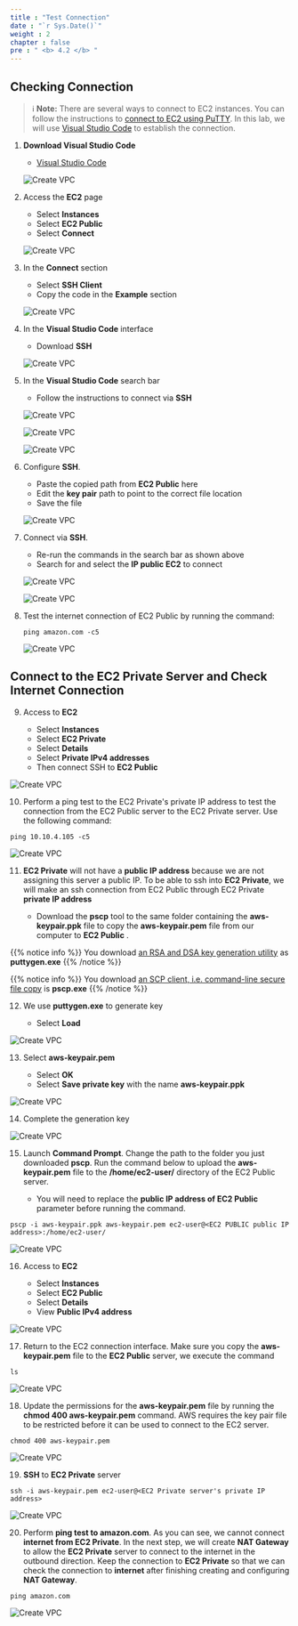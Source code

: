 ```yaml
---
title : "Test Connection"
date : "`r Sys.Date()`"
weight : 2
chapter : false
pre : " <b> 4.2 </b> "
---
```


## Checking Connection

> ℹ️ **Note:** There are several ways to connect to EC2 instances. You can follow the instructions to [connect to EC2 using PuTTY](https://000004.awsstudygroup.com/en/4-launchlinuxinstance/4.2-connectlinuxinstance/). In this lab, we will use [Visual Studio Code](https://code.visualstudio.com/download) to establish the connection.

1. **Download Visual Studio Code**
   - [Visual Studio Code](https://code.visualstudio.com/download)
  
   ![Create VPC](/images/4-CreateEc2Server-update/2-Test-Connection/Connect-img1.png?featherlight=false&width=60pc)

2. Access the **EC2** page

   - Select **Instances**
   - Select **EC2 Public**
   - Select **Connect**


   ![Create VPC](/images/4-CreateEc2Server-update/2-Test-Connection/Connect-img2.png?featherlight=false&width=60pc)

3. In the **Connect** section

   - Select **SSH Client**
   - Copy the code in the **Example** section

   ![Create VPC](/images/4-CreateEc2Server-update/2-Test-Connection/Connect-img3.png?featherlight=false&width=60pc)

4. In the **Visual Studio Code** interface

   - Download **SSH**

   ![Create VPC](/images/4-CreateEc2Server-update/2-Test-Connection/Connect-img4.png?featherlight=false&width=60pc)

5. In the **Visual Studio Code** search bar

   - Follow the instructions to connect via **SSH**

   ![Create VPC](/images/4-CreateEc2Server-update/2-Test-Connection/Connect-img5.png?featherlight=false&width=60pc)

   ![Create VPC](/images/4-CreateEc2Server-update/2-Test-Connection/Connect-img6.png?featherlight=false&width=60pc)

   ![Create VPC](/images/4-CreateEc2Server-update/2-Test-Connection/Connect-img7.png?featherlight=false&width=60pc)

6. Configure **SSH**.
   - Paste the copied path from **EC2 Public** here
   - Edit the **key pair** path to point to the correct file location
   - Save the file
  
   ![Create VPC](/images/4-CreateEc2Server-update/2-Test-Connection/Connect-img8.png?featherlight=false&width=60pc)

7. Connect via **SSH**.
   - Re-run the commands in the search bar as shown above
   - Search for and select the **IP public EC2** to connect
  
   ![Create VPC](/images/4-CreateEc2Server-update/2-Test-Connection/Connect-img9.png?featherlight=false&width=60pc)

   ![Create VPC](/images/4-CreateEc2Server-update/2-Test-Connection/Connect-img10.png?featherlight=false&width=60pc)


8. Test the internet connection of EC2 Public by running the command:

   ```
   ping amazon.com -c5
   ```

   ![Create VPC](/images/4-CreateEc2Server-update/2-Test-Connection/Connect-img11.png?featherlight=false&width=60pc)



## Connect to the EC2 Private Server and Check Internet Connection

9. Access to **EC2**

   - Select **Instances**
   - Select **EC2 Private**
   - Select **Details**
   - Select **Private IPv4 addresses**
   - Then connect SSH to **EC2 Public**

![Create VPC](/images/7/0003.png?featherlight=false&width=90pc)

10. Perform a ping test to the EC2 Private's private IP address to test the connection from the EC2 Public server to the EC2 Private server. Use the following command:


```
ping 10.10.4.105 -c5
```
![Create VPC](/images/7/0005.png?featherlight=false&width=90pc)

11. **EC2 Private** will not have a **public IP address** because we are not assigning this server a public IP. To be able to ssh into **EC2 Private**, we will make an ssh connection from EC2 Public through EC2 Private **private IP address**

     - Download the **pscp** tool to the same folder containing the **aws-keypair.ppk** file to copy the **aws-keypair.pem** file from our computer to **EC2 Public** .

{{% notice info %}}
You download [an RSA and DSA key generation utility](https://the.earth.li/~sgtatham/putty/latest/w64/puttygen.exe) as **puttygen.exe**
{{% /notice %}}

{{% notice info %}}
You download [an SCP client, i.e. command-line secure file copy](https://the.earth.li/~sgtatham/putty/latest/w64/pscp.exe) is **pscp.exe**
{{% /notice %}}

12. We use **puttygen.exe** to generate key

     - Select **Load**

   ![Create VPC](/images/4-CreateEc2Server-update/2-Test-Connection/Connect-img12.png?featherlight=false&width=60pc)

13. Select **aws-keypair.pem**

     - Select **OK**
     - Select **Save private key** with the name **aws-keypair.ppk**

   ![Create VPC](/images/4-CreateEc2Server-update/2-Test-Connection/Connect-img13.png?featherlight=false&width=60pc)

14. Complete the generation key

   ![Create VPC](/images/4-CreateEc2Server-update/2-Test-Connection/Connect-img14.png?featherlight=false&width=60pc)

15. Launch **Command Prompt**. Change the path to the folder you just downloaded **pscp**. Run the command below to upload the **aws-keypair.pem** file to the **/home/ec2-user/** directory of the EC2 Public server.

    - You will need to replace the **public IP address of EC2 Public** parameter before running the command.

```
pscp -i aws-keypair.ppk aws-keypair.pem ec2-user@<EC2 PUBLIC public IP address>:/home/ec2-user/
```

   ![Create VPC](/images/4-CreateEc2Server-update/2-Test-Connection/Connect-img15.png?featherlight=false&width=60pc)

16. Access to **EC2**

     - Select **Instances**
     - Select **EC2 Public**
     - Select **Details**
     - View **Public IPv4 address**

   ![Create VPC](/images/4-CreateEc2Server-update/2-Test-Connection/Connect-img16.png?featherlight=false&width=60pc)

17. Return to the EC2 connection interface. Make sure you copy the **aws-keypair.pem** file to the **EC2 Public** server, we execute the command

```
ls
```

   ![Create VPC](/images/4-CreateEc2Server-update/2-Test-Connection/Connect-img17.png?featherlight=false&width=60pc)

18. Update the permissions for the **aws-keypair.pem** file by running the **chmod 400 aws-keypair.pem** command. AWS requires the key pair file to be restricted before it can be used to connect to the EC2 server.

```
chmod 400 aws-keypair.pem
```
   ![Create VPC](/images/4-CreateEc2Server-update/2-Test-Connection/Connect-img18.png?featherlight=false&width=60pc)

19. **SSH** to **EC2 Private** server

```
ssh -i aws-keypair.pem ec2-user@<EC2 Private server's private IP address>
```

   ![Create VPC](/images/4-CreateEc2Server-update/2-Test-Connection/Connect-img19.png?featherlight=false&width=60pc)

20. Perform **ping test to amazon.com**. As you can see, we cannot connect **internet from EC2 Private**. In the next step, we will create **NAT Gateway** to allow the **EC2 Private** server to connect to the internet in the outbound direction. Keep the connection to **EC2 Private** so that we can check the connection to **internet** after finishing creating and configuring **NAT Gateway**.

```
ping amazon.com
```

   ![Create VPC](/images/4-CreateEc2Server-update/2-Test-Connection/Connect-img20.png?featherlight=false&width=60pc)
